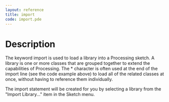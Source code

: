 ```yaml
---
layout: reference
title: import
code: import.pde
---
```


# Description

The keyword import is used to load a library into a Processing sketch. 
A library is one or more classes that are grouped together to extend the capabilities of Processing. 
The * character is often used at the end of the import line (see the code example above)
to load all of the related classes at once, without having to reference them individually.

The import statement will be created for you by selecting a library from the "Import Library..." 
item in the Sketch menu.

